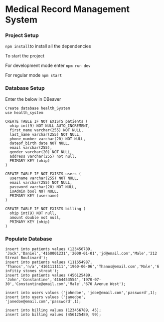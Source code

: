 # Medical Record Management System
### Project Setup
`npm install`to install all the dependencies

To start the project 

For development mode enter `npm run dev` 

For regular mode `npm start` 

### Database Setup
Enter the below in DBeaver
```
Create database health_System
use health_system 

CREATE TABLE IF NOT EXISTS patients (
  ohip int(9) NOT NULL AUTO_INCREMENT,
  first_name varchar(255) NOT NULL,
  last_name varchar(255) NOT NULL,
  phone_number varchar(20) NOT NULL,
  dateof_birth date NOT NULL,
  email varchar(255),
  gender varchar(20) NOT NULL,
  address varchar(255) not null,
  PRIMARY KEY (ohip)
)

CREATE TABLE IF NOT EXISTS users (
  username varchar(255) NOT NULL,
  email varchar(255) NOT NULL,
  password varchar(20) NOT NULL,
  isAdmin bool NOT NULL,
  PRIMARY KEY (username)
)

CREATE TABLE IF NOT EXISTS billing (
  ohip int(9) NOT null,
  amount double not null,
  PRIMARY KEY (ohip)
)
```

### Populate Database

```
insert into patients values (123456789, 'Jack','Daniel','4160001231','2000-01-01','jd@email.com','Male','212 Streat Boulivard');
insert into patients values (111654987, 'Thanos','n/a','4161111111','1960-06-06','Thanos@email.com','Male','6 infitiy stones streat');
insert into patients values (456125489, 'John','Constantine','4164453554','1970-07-30','Constantine@email.com','Male','670 Avenue West');

insert into users values ('johndoe', 'jdoe@email.com','password',1);
insert into users values ('janedoe', 'janedoe@email.com','password',1);

insert into billing values (123456789, 45);
insert into billing values (456125489, 99);



```


